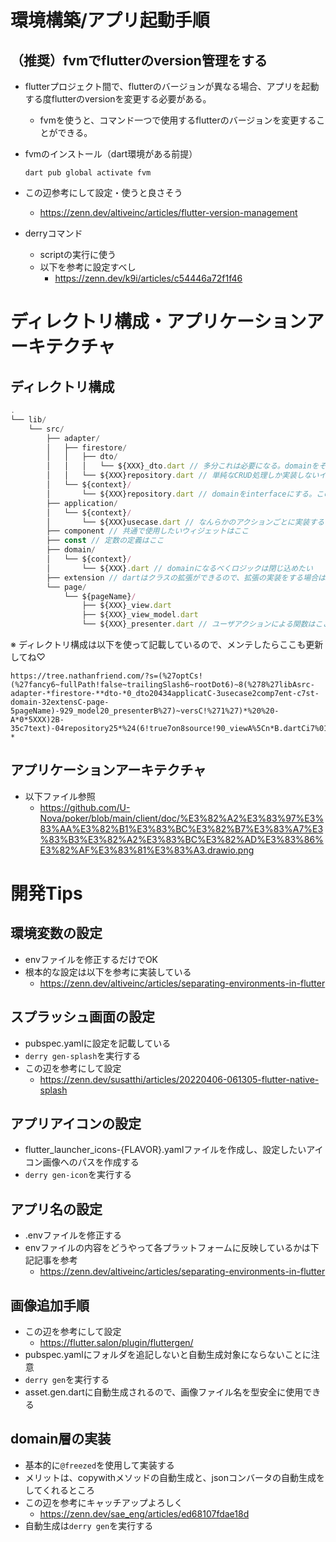 
# 環境構築/アプリ起動手順

## （推奨）fvmでflutterのversion管理をする
- flutterプロジェクト間で、flutterのバージョンが異なる場合、アプリを起動する度flutterのversionを変更する必要がある。
  - fvmを使うと、コマンド一つで使用するflutterのバージョンを変更することができる。
- fvmのインストール（dart環境がある前提）
  
  ```dart pub global activate fvm```

- この辺参考にして設定・使うと良さそう
  - https://zenn.dev/altiveinc/articles/flutter-version-management

- derryコマンド
  - scriptの実行に使う
  - 以下を参考に設定すべし
    - https://zenn.dev/k9i/articles/c54446a72f1f46

# ディレクトリ構成・アプリケーションアーキテクチャ

## ディレクトリ構成
```javascript
.
└── lib/
    └── src/
        ├── adapter/
        │   ├── firestore/
        │   │   ├── dto/
        │   │   │   └── ${XXX}_dto.dart // 多分これは必要になる。domainをそのままCRUDに使える場合は実装しなくてもいいと思う
        │   │   └── ${XXX}repository.dart // 単純なCRUD処理しか実装しないイメージ
        │   └── ${context}/
        │       └── ${XXX}repository.dart // domainをinterfaceにする。この中でfirestore配下を使いながら、やりたいことを実現するイメージ
        ├── application/
        │   └── ${context}/
        │       └── ${XXX}usecase.dart // なんらかのアクションごとに実装するイメージ。ex) ゲーム開始 -> start_game_usecaseなど
        ├── component // 共通で使用したいウィジェットはここ
        ├── const // 定数の定義はここ
        ├── domain/
        │   └── ${context}/
        │       └── ${XXX}.dart // domainになるべくロジックは閉じ込めたい
        ├── extension // dartはクラスの拡張ができるので、拡張の実装をする場合はここ
        └── page/
            └── ${pageName}/
                ├── ${XXX}_view.dart
                ├── ${XXX}_view_model.dart
                └── ${XXX}_presenter.dart // ユーザアクションによる関数はここに実装される。ここからusecaseを呼ぶイメージ
```

※ ディレクトリ構成は以下を使って記載しているので、メンテしたらここも更新してね♡

```
https://tree.nathanfriend.com/?s=(%27optCs!(%27fancy6~fullPath!false~trailingSlash6~rootDot6)~8(%278%27libAsrc-adapter-*firestore-**dto-*0_dto20434applicatC-3usecase2comp7ent-c7st-domain-32extensC-page-5pageName)-929_model20_presenterB%27)~versC!%271%27)*%20%20-A*0*5XXX)2B-35c7text)-04repository25*%24(6!true7on8source!90_viewA%5Cn*B.dartCi7%01CBA987654320-*
```

## アプリケーションアーキテクチャ
- 以下ファイル参照
  - https://github.com/U-Nova/poker/blob/main/client/doc/%E3%82%A2%E3%83%97%E3%83%AA%E3%82%B1%E3%83%BC%E3%82%B7%E3%83%A7%E3%83%B3%E3%82%A2%E3%83%BC%E3%82%AD%E3%83%86%E3%82%AF%E3%83%81%E3%83%A3.drawio.png

# 開発Tips

## 環境変数の設定
- envファイルを修正するだけでOK
- 根本的な設定は以下を参考に実装している
  - https://zenn.dev/altiveinc/articles/separating-environments-in-flutter

## スプラッシュ画面の設定
- pubspec.yamlに設定を記載している
- `derry gen-splash`を実行する
- この辺を参考にして設定
  - https://zenn.dev/susatthi/articles/20220406-061305-flutter-native-splash

## アプリアイコンの設定
- flutter_launcher_icons-{FLAVOR}.yamlファイルを作成し、設定したいアイコン画像へのパスを作成する
- `derry gen-icon`を実行する

## アプリ名の設定
- .envファイルを修正する
- envファイルの内容をどうやって各プラットフォームに反映しているかは下記記事を参考
  - https://zenn.dev/altiveinc/articles/separating-environments-in-flutter

## 画像追加手順
- この辺を参考にして設定
  - https://flutter.salon/plugin/fluttergen/
- pubspec.yamlにフォルダを追記しないと自動生成対象にならないことに注意
- `derry gen`を実行する
- asset.gen.dartに自動生成されるので、画像ファイル名を型安全に使用できる

## domain層の実装
- 基本的に`@freezed`を使用して実装する
- メリットは、copywithメソッドの自動生成と、jsonコンバータの自動生成をしてくれるところ
- この辺を参考にキャッチアップよろしく
  - https://zenn.dev/sae_eng/articles/ed68107fdae18d
- 自動生成は`derry gen`を実行する